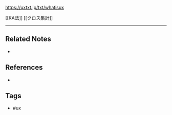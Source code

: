 https://uxtxt.jp/txt/whatisux

[[KA法]]
[[クロス集計]]

---
## Related Notes
- 

## References
- 

## Tags
- #ux 